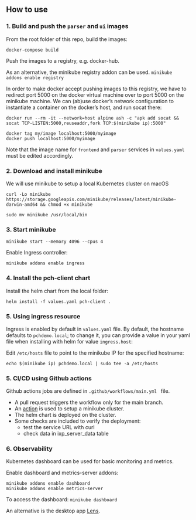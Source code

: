 
## How to use


### 1. Build and push the `parser` and `ui` images

From the root folder of this repo, build the images:

`docker-compose build`

Push the images to a registry, e.g. docker-hub.

As an alternative, the minikube registry addon can be used.
`minikube addons enable registry`

 In order to make docker accept pushing images to this registry, we have to redirect port 5000 on the docker virtual machine over to port 5000 on the minikube machine. We can (ab)use docker’s network configuration to instantiate a container on the docker’s host, and run socat there:
 ```
 docker run --rm -it --network=host alpine ash -c "apk add socat && socat TCP-LISTEN:5000,reuseaddr,fork TCP:$(minikube ip):5000"
 ```

```
docker tag my/image localhost:5000/myimage
docker push localhost:5000/myimage
```
Note that the image name for `frontend` and `parser` services in `values.yaml` must be edited accordingly.



### 2. Download and install minikube

We will use minikube to setup a local Kubernetes cluster on macOS

```curl -Lo minikube https://storage.googleapis.com/minikube/releases/latest/minikube-darwin-amd64 && chmod +x minikube```

`sudo mv minikube /usr/local/bin`


### 3. Start minikube

`minikube start --memory 4096 --cpus 4`

Enable Ingress controller:

`minikube addons enable ingress`


### 4. Install the pch-client chart

Install the helm chart from the local folder:

`helm install -f values.yaml pch-client .`


### 5. Using ingress resource

Ingress is enabled by default in `values.yaml` file. By default, the hostname defaults to `pchdemo.local`; to change it, you can provide a value in your yaml file when installing with helm for value `ingress.host`:

Edit `/etc/hosts` file to point to the minikube IP for the specified hostname:

`echo $(minikube ip) pchdemo.local | sudo tee -a /etc/hosts` 


### 5. CI/CD using Github actions

Github actions jobs are defined in `.github/workflows/main.yml ` file.

- A pull request triggers the workflow only for the main branch. 
- An [action](https://github.com/kremmydas/setup-minikube) is used to setup a minikube cluster.
- The helm chart is deployed on the cluster.
- Some checks are included to verify the deployment:
	- test the service URL with curl
	- check data in ixp_server_data table


### 6. Observability

Kubernetes dashboard can be used for basic monitoring and metrics.

Enable dashboard and metrics-server addons:
```
minikube addons enable dashboard
minikube addons enable metrics-server
```

To access the dashboard:
`minikube dashboard`

An alternative is the desktop app [Lens](https://docs.k8slens.dev/main/). 

